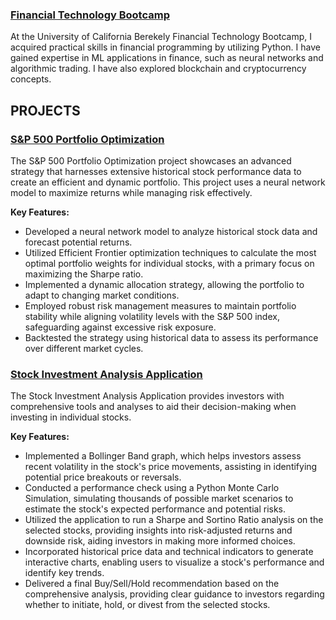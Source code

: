 ### [Financial Technology Bootcamp](https://github.com/DiegoFavela01/Financial-Technology-Bootcamp)
At the University of California Berekely Financial Technology Bootcamp, I acquired practical skills in financial programming by utilizing Python. I have gained expertise in ML applications in finance, such as neural networks and algorithmic trading. I have also explored blockchain and cryptocurrency concepts. 

## PROJECTS

### [S&P 500 Portfolio Optimization](https://github.com/DiegoFavela01/Portfolio_Optimizer)

The S&P 500 Portfolio Optimization project showcases an advanced strategy that harnesses extensive historical stock performance data to create an efficient and dynamic portfolio. This project uses a neural network model to maximize returns while managing risk effectively.

**Key Features:**
- Developed a neural network model to analyze historical stock data and forecast potential returns.
- Utilized Efficient Frontier optimization techniques to calculate the most optimal portfolio weights for individual stocks, with a primary focus on maximizing the Sharpe ratio.
- Implemented a dynamic allocation strategy, allowing the portfolio to adapt to changing market conditions.
- Employed robust risk management measures to maintain portfolio stability while aligning volatility levels with the S&P 500 index, safeguarding against excessive risk exposure.
- Backtested the strategy using historical data to assess its performance over different market cycles.

### [Stock Investment Analysis Application](https://github.com/DiegoFavela01/Stock_Analysis_Recommendations)

The Stock Investment Analysis Application provides investors with comprehensive tools and analyses to aid their decision-making when investing in individual stocks.

**Key Features:**
- Implemented a Bollinger Band graph, which helps investors assess recent volatility in the stock's price movements, assisting in identifying potential price breakouts or reversals.
- Conducted a performance check using a Python Monte Carlo Simulation, simulating thousands of possible market scenarios to estimate the stock's expected performance and potential risks.
- Utilized the application to run a Sharpe and Sortino Ratio analysis on the selected stocks, providing insights into risk-adjusted returns and downside risk, aiding investors in making more informed choices.
- Incorporated historical price data and technical indicators to generate interactive charts, enabling users to visualize a stock's performance and identify key trends.
- Delivered a final Buy/Sell/Hold recommendation based on the comprehensive analysis, providing clear guidance to investors regarding whether to initiate, hold, or divest from the selected stocks.
